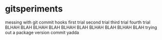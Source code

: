# gitsperiments
messing with git commit hooks
first trial
second trial
third trial
fourth trial
BLHAH BLAH
BLHAH BLAH
BLHAH BLAH
BLHAH BLAH
BLHAH BLAH
trying out a package version commit
yadda
